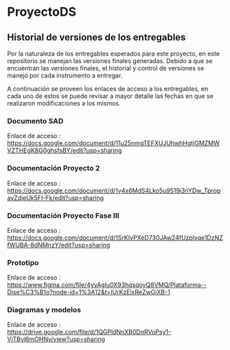 # ProyectoDS


## Historial de versiones de los entregables

  Por la naturaleza de los entregables esperados para este proyecto, en este repositorio se manejan las versiones finales generadas. Debido a que se encuentran las versiones finales, el historial y control de versiones se manejó por cada instrumento a entregar.

  A continuación se proveen los enlaces de acceso a los entregables, en cada uno de estos se puede revisar a mayor detalle las fechas en que se realizaron modificaciones a los mismos.

### Documento SAD

Enlace de acceso : https://docs.google.com/document/d/11u25nmgTEFXUJUhwhHgtjGMZMWVZTHEgK8G0ghsfsBY/edit?usp=sharing

### Documentación Proyecto 2

Enlace de acceso : https://docs.google.com/document/d/1y4x6MdS4Lko5u9519i3nYDw_TpropayZdieUk5FI-Fk/edit?usp=sharing

### Documentación Proyecto Fase III

Enlace de acceso : https://docs.google.com/document/d/1SrKIvPXeD730JAw24fUzplyqe1DzNZfWUBA-8dNMnzY/edit?usp=sharing

### Prototipo

Enlace de acceso : https://www.figma.com/file/4yvAgIu0X93hqsqoyQ8VMQ/Plataforma--Dise%C3%B1o?node-id=1%3A12&t=IUrKzElxReZwGiXB-1

### Diagramas y modelos

Enlace de acceso : https://drive.google.com/file/d/1QGPldNnXB0DnRVoPsy1-VjTByl6mOHNv/view?usp=sharing
